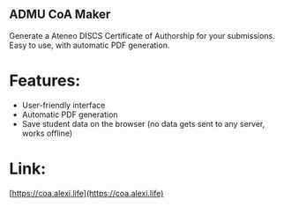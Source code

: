 ## ADMU CoA Maker

Generate a Ateneo DISCS Certificate of Authorship for your submissions. Easy to use, with automatic PDF generation.

# Features:
- User-friendly interface
- Automatic PDF generation
- Save student data on the browser (no data gets sent to any server, works offline)

# Link:
[https://coa.alexi.life](https://coa.alexi.life)
